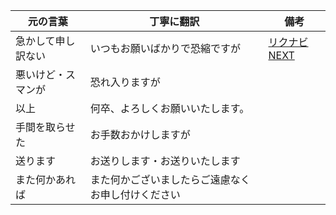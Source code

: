 | 元の言葉 | 丁寧に翻訳 | 備考 | 
| --- | --- | --- |
| 急かして申し訳ない | いつもお願いばかりで恐縮ですが | [リクナビNEXT](https://next.rikunabi.com/journal/20150910/) |
| 悪いけど・スマンが | 恐れ入りますが | |
| 以上 | 何卒、よろしくお願いいたします。| |
| 手間を取らせた |  お手数おかけしますが | |
| 送ります |  お送りします・お送りいたします | |
| また何かあれば | また何かございましたらご遠慮なくお申し付けください | |
